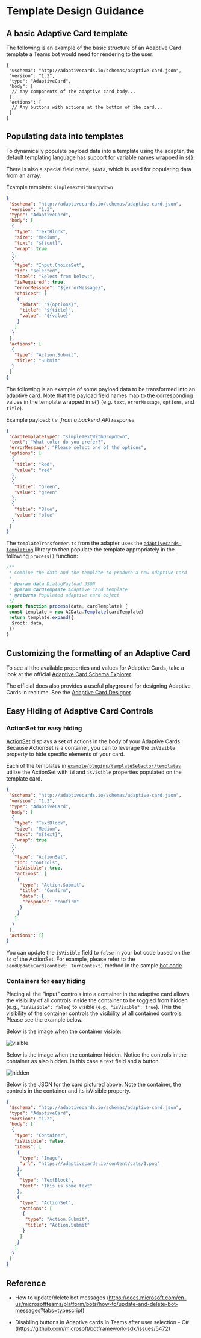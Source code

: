 # Template Design Guidance

## A basic Adaptive Card template

The following is an example of the basic structure of an Adaptive Card template a Teams bot would need for rendering to the user:

```jsonc
{
 "$schema": "http://adaptivecards.io/schemas/adaptive-card.json",
 "version": "1.3",
 "type": "AdaptiveCard",
 "body": [
  // Any components of the adaptive card body...
 ],
 "actions": [
  // Any buttons with actions at the bottom of the card...
 ]
}
```

## Populating data into templates

To dynamically populate payload data into a template using the adapter, the default templating language has support for variable names wrapped in `${}`.

There is also a special field name, `$data`, which is used for populating data from an array.

Example template: `simpleTextWithDropdown`

```json
{
 "$schema": "http://adaptivecards.io/schemas/adaptive-card.json",
 "version": "1.3",
 "type": "AdaptiveCard",
 "body": [
  {
   "type": "TextBlock",
   "size": "Medium",
   "text": "${text}",
   "wrap": true
  },
  {
   "type": "Input.ChoiceSet",
   "id": "selected",
   "label": "Select from below:",
   "isRequired": true,
   "errorMessage": "${errorMessage}",
   "choices": [
    {
     "$data": "${options}",
     "title": "${title}",
     "value": "${value}"
    }
   ]
  }
 ],
 "actions": [
  {
   "type": "Action.Submit",
   "title": "Submit"
  }
 ]
}
```

The following is an example of some payload data to be transformed into an adaptive card. Note that the payload field names map to the corresponding values in the template wrapped in `${}` (e.g. `text`, `errorMessage`, `options`, and `title`).

Example payload: _i.e. from a backend API response_

```json
{
 "cardTemplateType": "simpleTextWithDropdown",
 "text": "What color do you prefer?",
 "errorMessage": "Please select one of the options",
 "options": [
  {
   "title": "Red",
   "value": "red"
  },
  {
   "title": "Green",
   "value": "green"
  },
  {
   "title": "Blue",
   "value": "blue"
  }
 ]
}
```

The `templateTransformer.ts` from the adapter uses the [`adaptivecards-templating`](https://www.npmjs.com/package/adaptivecards-templating?activeTab=readme) library to then populate the template appropriately in the following `process()` function:

```ts
/**
 * Combine the data and the template to produce a new Adaptive Card
 *
 * @param data DialogPayload JSON
 * @param cardTemplate Adaptive card template
 * @returns Populated adaptive card object
 */
export function process(data, cardTemplate) {
 const template = new ACData.Template(cardTemplate)
 return template.expand({
  $root: data,
 })
}
```

## Customizing the formatting of an Adaptive Card

To see all the available properties and values for Adaptive Cards, take a look at the official [Adaptive Card Schema Explorer](https://adaptivecards.io/explorer/).

The official docs also provides a useful playground for designing Adaptive Cards in realtime. See the [Adaptive Card Designer](https://adaptivecards.io/designer/).

## Easy Hiding of Adaptive Card Controls

### ActionSet for easy hiding

[ActionSet](https://adaptivecardsci.z5.web.core.windows.net/pr/4005/explorer/ActionSet.html) displays a set of actions in the body of your Adaptive Cards. Because ActionSet is a container, you can to leverage the `isVisible` property to hide specific elements of your card.

Each of the templates in [`example/plugins/templateSelector/templates`](https://github.com/retaildevcrews/AdaptiveCardTransformerExampleBot/tree/main/src/plugins/templateSelector/templates) utilize the ActionSet with `id` and `isVisible` properties populated on the template card.

```json
{
 "$schema": "http://adaptivecards.io/schemas/adaptive-card.json",
 "version": "1.3",
 "type": "AdaptiveCard",
 "body": [
  {
   "type": "TextBlock",
   "size": "Medium",
   "text": "${text}",
   "wrap": true
  },
  {
   "type": "ActionSet",
   "id": "controls",
   "isVisible": true,
   "actions": [
    {
     "type": "Action.Submit",
     "title": "Confirm",
     "data": {
      "response": "confirm"
     }
    }
   ]
  }
 ],
 "actions": []
}
```

You can update the `isVisible` field to `false` in your bot code based on the `id` of the ActionSet. For example, please refer to the `sendUpdateCard(context: TurnContext)` method in the sample [bot code].

[bot code]: https://github.com/retaildevcrews/AdaptiveCardTransformerExampleBot/blob/main/src/bot/bot.ts

### Containers for easy hiding

Placing all the "input" controls into a container in the adaptive card allows the visibility of all controls inside the container to be toggled from hidden (e.g., `"isVisible": false`) to visible (e.g., `"isVisible": true`). This the visibility of the container controls the visibility of all contained controls. Please see the example below.

Below is the image when the container visible:

![visible](./assets/visible.png)

Below is the image when the container hidden. Notice the controls in the container as also hidden. In this case a text field and a button.

![hidden](./assets/hidden.png)

Below is the JSON for the card pictured above. Note the container, the controls in the container and its isVisible property.

```json
{
 "$schema": "http://adaptivecards.io/schemas/adaptive-card.json",
 "type": "AdaptiveCard",
 "version": "1.2",
 "body": [
  {
   "type": "Container",
   "isVisible": false,
   "items": [
    {
     "type": "Image",
     "url": "https://adaptivecards.io/content/cats/1.png"
    },
    {
     "type": "TextBlock",
     "text": "This is some text"
    },
    {
     "type": "ActionSet",
     "actions": [
      {
       "type": "Action.Submit",
       "title": "Action.Submit"
      }
     ]
    }
   ]
  }
 ]
}
```

## Reference

- How to update/delete bot messages (<https://docs.microsoft.com/en-us/microsoftteams/platform/bots/how-to/update-and-delete-bot-messages?tabs=typescript>)

- Disabling buttons in Adaptive cards in Teams after user selection - C# (<https://github.com/microsoft/botframework-sdk/issues/5472>)
